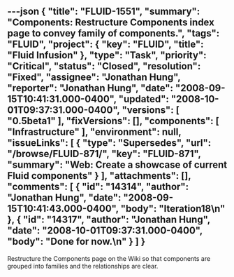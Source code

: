 ---json
{
  "title": "FLUID-1551",
  "summary": "Components: Restructure Components index page to convey family of components.",
  "tags": "FLUID",
  "project": {
    "key": "FLUID",
    "title": "Fluid Infusion"
  },
  "type": "Task",
  "priority": "Critical",
  "status": "Closed",
  "resolution": "Fixed",
  "assignee": "Jonathan Hung",
  "reporter": "Jonathan Hung",
  "date": "2008-09-15T10:41:31.000-0400",
  "updated": "2008-10-01T09:37:31.000-0400",
  "versions": [
    "0.5beta1"
  ],
  "fixVersions": [],
  "components": [
    "Infrastructure"
  ],
  "environment": null,
  "issueLinks": [
    {
      "type": "Supersedes",
      "url": "/browse/FLUID-871/",
      "key": "FLUID-871",
      "summary": "Web: Create a showcase of current Fluid components"
    }
  ],
  "attachments": [],
  "comments": [
    {
      "id": "14314",
      "author": "Jonathan Hung",
      "date": "2008-09-15T10:41:43.000-0400",
      "body": "Iteration18\n"
    },
    {
      "id": "14317",
      "author": "Jonathan Hung",
      "date": "2008-10-01T09:37:31.000-0400",
      "body": "Done for now.\n"
    }
  ]
}
---
Restructure the Components page on the Wiki so that components are grouped into families and the relationships are clear.

        
